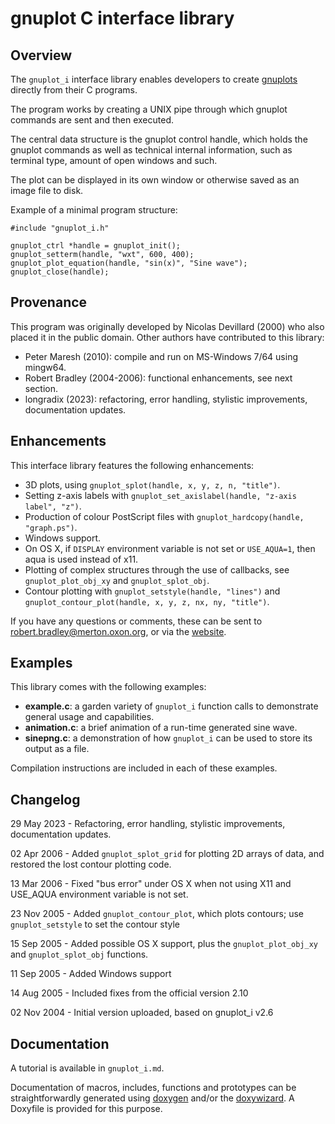 gnuplot C interface library
===========================

Overview
--------

The `gnuplot_i` interface library enables developers to create [gnuplots](http://www.gnuplot.info/) directly from their C programs.

The program works by creating a UNIX pipe through which gnuplot commands are sent and then executed. 

The central data structure is the gnuplot control handle, which holds the gnuplot commands as well as technical internal information, such as terminal type, amount of open windows and such. 

The plot can be displayed in its own window or otherwise saved as an image file to disk.

Example of a minimal program structure:

    #include "gnuplot_i.h"

    gnuplot_ctrl *handle = gnuplot_init();
    gnuplot_setterm(handle, "wxt", 600, 400);
    gnuplot_plot_equation(handle, "sin(x)", "Sine wave");
    gnuplot_close(handle);


Provenance
----------

This program was originally developed by Nicolas Devillard (2000) who also placed it in the public domain. 
Other authors have contributed to this library:
* Peter Maresh (2010): compile and run on MS-Windows 7/64 using mingw64.
* Robert Bradley (2004-2006): functional enhancements, see next section.
* longradix (2023): refactoring, error handling, stylistic improvements, documentation updates.


Enhancements
------------

This interface library features the following enhancements:

* 3D plots, using `gnuplot_splot(handle, x, y, z, n, "title")`.
* Setting z-axis labels with `gnuplot_set_axislabel(handle, "z-axis label", "z")`.
* Production of colour PostScript files with `gnuplot_hardcopy(handle, "graph.ps")`.
* Windows support.
* On OS X, if `DISPLAY` environment variable is not set or `USE_AQUA=1`, then aqua is used instead of x11.
* Plotting of complex structures through the use of callbacks, see `gnuplot_plot_obj_xy` and `gnuplot_splot_obj`.
* Contour plotting with `gnuplot_setstyle(handle, "lines")` and `gnuplot_contour_plot(handle, x, y, z, nx, ny, "title")`.

If you have any questions or comments, these can be sent to robert.bradley@merton.oxon.org, or via the [website](http://www.robert-bradley.co.uk).


Examples
--------

This library comes with the following examples:

* **example.c**: a garden variety of `gnuplot_i` function calls to demonstrate general usage and capabilities.
* **animation.c**: a brief animation of a run-time generated sine wave.
* **sinepng.c**: a demonstration of how `gnuplot_i` can be used to store its output as a file.

Compilation instructions are included in each of these examples.


Changelog
---------

29 May 2023 - Refactoring, error handling, stylistic improvements, documentation updates.

02 Apr 2006 - Added `gnuplot_splot_grid` for plotting 2D arrays of data, and restored the lost contour plotting code.

13 Mar 2006 - Fixed "bus error" under OS X when not using X11 and USE_AQUA environment variable is not set.

23 Nov 2005 - Added `gnuplot_contour_plot`, which plots contours; use `gnuplot_setstyle` to set the contour style

15 Sep 2005 - Added possible OS X support, plus the `gnuplot_plot_obj_xy` and `gnuplot_splot_obj` functions.

11 Sep 2005 - Added Windows support

14 Aug 2005 - Included fixes from the official version 2.10

02 Nov 2004 - Initial version uploaded, based on gnuplot_i v2.6


Documentation
-------------

A tutorial is available in `gnuplot_i.md`.

Documentation of macros, includes, functions and prototypes can be straightforwardly generated using [doxygen](https://www.doxygen.nl) and/or the [doxywizard](https://www.doxygen.nl/manual/doxywizard_usage.html). A Doxyfile is provided for this purpose.
